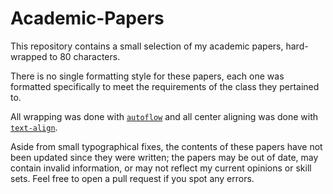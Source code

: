 # Academic-Papers

This repository contains a small selection of my academic papers, hard-wrapped
to 80 characters.

There is no single formatting style for these papers, each one was formatted
specifically to meet the requirements of the class they pertained to.

All wrapping was done with [`autoflow`](https://atom.io/packages/autoflow) and
all center aligning was done with
[`text-align`](https://atom.io/packages/text-align).

Aside from small typographical fixes, the contents of these papers have not been
updated since they were written; the papers may be out of date, may contain
invalid information, or may not reflect my current opinions or skill sets.  Feel
free to open a pull request if you spot any errors.
